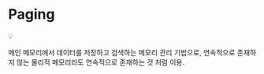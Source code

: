 # Paging

<aside>
💡

메인 메모리에서 데이터를 저장하고 검색하는 메모리 관리 기법으로, 연속적으로 존재하지 않는 물리적 메모리라도 연속적으로 존재하는 것 처럼 이용.

</aside>